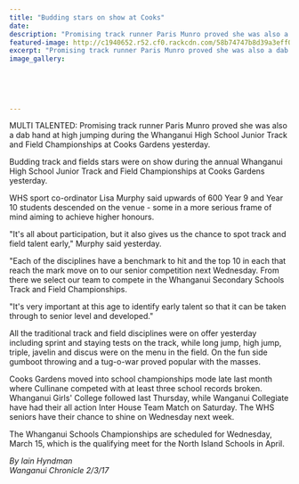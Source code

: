 ```yaml
---
title: "Budding stars on show at Cooks"
date: 
description: "Promising track runner Paris Munro proved she was also a dab hand at high jumping during the Whanganui High School Junior Track and Field Championships at Cooks Gardens yesterday..."
featured-image: http://c1940652.r52.cf0.rackcdn.com/58b74747b8d39a3eff003703/Paris-Munro-high-jump-chron-2-March-2017.jpg
excerpt: "Promising track runner Paris Munro proved she was also a dab hand at high jumping during the Whanganui High School Junior Track and Field Championships at Cooks Gardens yesterday."
image_gallery:
    
    
    
    
    
---
```


<p><span>MULTI TALENTED: Promising track runner Paris Munro proved she was also a dab hand at high jumping during the Whanganui High School Junior Track and Field Championships at Cooks Gardens yesterday.</span></p>
<p>Budding track and fields stars were on show during the annual Whanganui High School Junior Track and Field Championships at Cooks Gardens yesterday.</p>
<p>WHS sport co-ordinator Lisa Murphy said upwards of 600 Year 9 and Year 10 students descended on the venue - some in a more serious frame of mind aiming to achieve higher honours.</p>
<p>"It's all about participation, but it also gives us the chance to spot track and field talent early," Murphy said yesterday.</p>
<p>"Each of the disciplines have a benchmark to hit and the top 10 in each that reach the mark move on to our senior competition next Wednesday. From there we select our team to compete in the Whanganui Secondary Schools Track and Field Championships.</p>
<p>"It's very important at this age to identify early talent so that it can be taken through to senior level and developed."</p>
<p>All the traditional track and field disciplines were on offer yesterday including sprint and staying tests on the track, while long jump, high jump, triple, javelin and discus were on the menu in the field. On the fun side gumboot throwing and a tug-o-war proved popular with the masses.</p>
<p>Cooks Gardens moved into school championships mode late last month where Cullinane competed with at least three school records broken. Whanganui Girls' College followed last Thursday, while Wanganui Collegiate have had their all action Inter House Team Match on Saturday. The WHS seniors have their chance to shine on Wednesday next week.</p>
<p>The Whanganui Schools Championships are scheduled for Wednesday, March 15, which is the qualifying meet for the North Island Schools in April.</p>
<p class="clear syndicator"><em>By Iain Hyndman</em><br /><em>Wanganui Chronicle 2/3/17&nbsp;</em></p>

